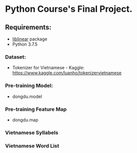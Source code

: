 # Python Course's Final Project.

## Requirements:

 - [liblinear](https://github.com/cjlin1/liblinear) package
 - Python 3.7.5
### Dataset:

 - Tokenizer for Vietnamese - Kaggle: https://www.kaggle.com/luanho/tokenizervietnamese



### Pre-training Model:

- dongdu.model

### Pre-training Feature Map

- dongdu.map

### Vietnamese Syllabels
### Vietnamese Word List
